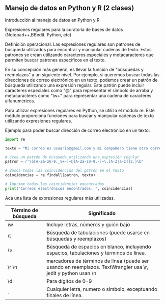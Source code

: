 ## Manejo de datos en Python y R (2 clases)

Introducción al manejo de datos en Python y R

Expresiones regulares para la curatoria de bases de datos (Notepad++,BBedit, Python, etc)

Definición operacional. Las expresiones regulares son patrones de búsqueda utilizados para encontrar y manipular cadenas de texto. Estos patrones se crean utilizando caracteres especiales y metacaracteres que permiten buscar patrones específicos en el texto.

En su concepción más general, es llevar la función de "búsquedas y reemplazos" a un siguiente nivel. Por ejemplo, si queremos buscar todas las direcciones de correo electrónico en un texto, podemos crear un patrón de búsqueda utilizando una expresión regular. Este patrón puede incluir caracteres especiales como "@" para representar el símbolo de arroba y metacaracteres como "\w+" para representar una cadena de caracteres alfanuméricos.

Para utilizar expresiones regulares en Python, se utiliza el módulo re. Este módulo proporciona funciones para buscar y manipular cadenas de texto utilizando expresiones regulares.

Ejemplo para poder buscar dirección de correo electrónico en un texto:

```python
import re

texto = "Mi correo es usuario@gmail.com y mi compañero tiene otro correo: usuario2@hotmail.com"

# Crea un patrón de búsqueda utilizando una expresión regular
patron = r'\b[A-Za-z0-9._%+-]+@[A-Za-z0-9.-]+\.[A-Z|a-z]{2,}\b'

# Busca todas las coincidencias del patrón en el texto
coincidencias = re.findall(patron, texto)

# Imprime todas las coincidencias encontradas
print("Correos electrónicos encontrados: ", coincidencias)
```
Acá una lista de expresiones regulares más utilizadas. 

| Término de búsqueda | Significado  | 
|-----------|-----------|
| \w | Incluye letras, números y guión bajo |
| \t | Búsqueda de tabulaciones (puede usarse en búsquedas y reemplazos) |
| \s | Búsqueda de espacios en blanco, incluyendo espacios, tabulaciones y términos de línea. |
| \r \n | marcadores de términos de línea (puede ser usando en reemplazos. TextWrangler usa \r, jedit y python usan \n |
| \d | Para dígitos de 0-9 |
| . | Cualquier letra, numero o símbolo, exceptuando finales de línea. |



